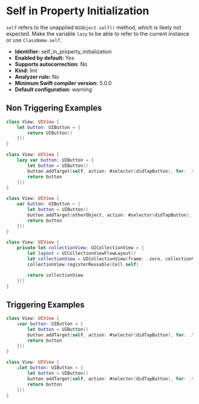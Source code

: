 # Self in Property Initialization

`self` refers to the unapplied `NSObject.self()` method, which is likely not expected. Make the variable `lazy` to be able to refer to the current instance or use `ClassName.self`.

* **Identifier:** self_in_property_initialization
* **Enabled by default:** Yes
* **Supports autocorrection:** No
* **Kind:** lint
* **Analyzer rule:** No
* **Minimum Swift compiler version:** 5.0.0
* **Default configuration:** warning

## Non Triggering Examples

```swift
class View: UIView {
    let button: UIButton = {
        return UIButton()
    }()
}
```

```swift
class View: UIView {
    lazy var button: UIButton = {
        let button = UIButton()
        button.addTarget(self, action: #selector(didTapButton), for: .touchUpInside)
        return button
    }()
}
```

```swift
class View: UIView {
    var button: UIButton = {
        let button = UIButton()
        button.addTarget(otherObject, action: #selector(didTapButton), for: .touchUpInside)
        return button
    }()
}
```

```swift
class View: UIView {
    private let collectionView: UICollectionView = {
        let layout = UICollectionViewFlowLayout()
        let collectionView = UICollectionView(frame: .zero, collectionViewLayout: layout)
        collectionView.registerReusable(Cell.self)

        return collectionView
    }()
}
```

## Triggering Examples

```swift
class View: UIView {
    ↓var button: UIButton = {
        let button = UIButton()
        button.addTarget(self, action: #selector(didTapButton), for: .touchUpInside)
        return button
    }()
}
```

```swift
class View: UIView {
    ↓let button: UIButton = {
        let button = UIButton()
        button.addTarget(self, action: #selector(didTapButton), for: .touchUpInside)
        return button
    }()
}
```